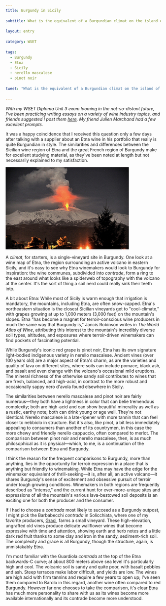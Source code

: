 ```yaml
---
title: Burgundy in Sicily

subtitle: What is the equivalent of a Burgundian climat on the island of Etna?

layout: entry

category: WSET

tags:
  - Burgundy
  - Etna
  - Sicily
  - nerello mascalese
  - pinot noir

tweet: "What is the equivalent of a Burgundian climat on the island of Etna?"

---
```

_With my WSET Diploma Unit 3 exam looming in the not-so-distant future, I've been practicing writing essays on a variety of wine industry topics, and friends suggested I post them [here](http://stellenbauchery.com/blog/categories.html#wset). My friend Julien Marchand had a few excellent prompts._

It was a happy coincidence that I received this question only a few days after talking with a supplier about an Etna wine in his portfolio that really is quite Burgundian in style. The similarities and differences between the Sicilian wine region of Etna and the great French region of Burgundy make for excellent studying material, as they've been noted at length but not necessarily explained to my satisfaction.

![Etna erupting](/photos/etna2.jpg "Mount Etna erupts")

A _climat_, for starters, is a single-vineyard site in Burgundy. One look at a wine map of Etna, the region surrounding an active volcano in eastern Sicily, and it's easy to see why Etna winemakers would look to Burgundy for inspiration: the wine communes, subdivided into _contrade_, form a ring to the east around what looks like a spiderweb of topography with the volcano at the center. It's the sort of thing a soil nerd could really sink their teeth into.

A bit about Etna: While most of Sicily is warm enough that irrigation is mandatory, the mountains, including Etna, are often snow-capped. Etna's northeastern situation is the closest Sicilian vineyards get to "cool-climate," with grapes growing at up to 1,000 meters (3,000 feet) on the mountain's slopes. Etna "has become a magnet for terroir-conscious wine producers in much the same way that Burgundy is," Jancis Robinson writes in _The World Atlas of Wine_, attributing this interest to the mountain's incredibly diverse soil types, altitudes, and exposures where terroir-driven winemakers can find pockets of fascinating potential. 

While Burgundy's iconic red grape is pinot noir, Etna has its own signature light-bodied indigenous variety in nerello mascalese. Ancient vines (over 100 years old) are a major aspect of Etna's charm, as are the varieties and quality of lava on different sites, where soils can include pomace, black ash, and basalt and even change with the volcano's occasional mild eruptions. The mineral richness of the otherwise sandy soil contributes to wines that are fresh, balanced, and high-acid, in contrast to the more robust and occasionally sappy nero d'avola found elsewhere in Sicily. 

The similarities between nerello mascalese and pinot noir are fairly numerous––they both have a lightness in color that can belie tremendous complexity; both are high-acid and can show beautiful minerality as well as a rustic, earthy note; both can drink young or age well. They're not identical: Nerello mascalese is a late-ripener with more tannin that can feel closer to nebbiolo in structure. But it's also, like pinot, a bit less immediately appealing to consumers than another of its countrymen, in this case the more chewy and friendly nerello cappuccio, often compared to merlot. The comparison between pinot noir and nerello mascalese, then, is as much philosophical as it is physical––which, to me, is a continuation of the comparison between Etna and Burgundy.

I think the reason for the frequent comparisons to Burgundy, more than anything, lies in the opportunity for terroir expression in a place that is anything but friendly to winemaking. While Etna may have the edge for the winemaker equivalent of thrill-seeking––it is, after all, an active volcano––it shares Burgundy's sense of excitement and obsessive pursuit of terroir under tough growing conditions. Winemakers in both regions are frequently described as "intense," and the current hunt for ever-more-unique sites and expressions of all the mountain's various lava-bestowed soil deposits is an exciting one for both the producer and the consumer. 

If I had to choose a _contrada_ most likely to succeed as a Burgundy outpost, I might pick the Barbabecchi _contrada_ in Solicchiata, where one of my favorite producers, [Graci](http://www.graci.eu/?lang=en), farms a small vineyard. These high-elevation, ungrafted old vines produce delicate wallflower wines that become expressive with time and attention, showing earth and herb notes and a little dark red fruit thanks to some clay and iron in the sandy, sediment-rich soil. The complexity and grace is all Burgundy, though the structure, again, is unmistakably Etna.

I'm most familiar with the Guardiola _contrada_ at the top of the Etna backwards-C curve; at about 800 meters above sea level it's particularly high and cool. The volcanic soil is sandy and quite poor, with basalt pebbles and ash. Steep terraces make labor difficult, and yields are low. The wines are high acid with firm tannins and require a few years to open up; I've seen them compared to Barolo in this regard, another wine often compared to red Burgundy. However far one chooses to take the comparison, it's clear Etna has much more personality to share with us as its wines become more available internationally and its contrade become more understood.